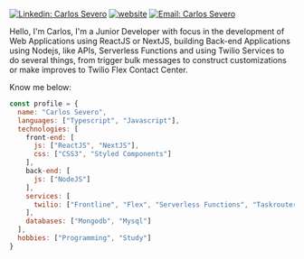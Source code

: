 
[![Linkedin: Carlos Severo](https://img.shields.io/badge/-Carlos-blue?style=flat-square&logo=Linkedin&logoColor=white&link=https://www.linkedin.com/in/carlos-severo-634271162/)](https://www.linkedin.com/in/carlos-severo-634271162/)
[![website](https://img.shields.io/badge/Website-46a2f1.svg?&style=flat-square&logo=Google-Chrome&logoColor=white&link=https://carlossevero.com.br/)](https://carlossevero.com.br/)
[![Email: Carlos Severo](https://img.shields.io/badge/-severo.e.carlos@gmail.com-c14438?style=flat-square&logo=Gmail&logoColor=white&link=mailto:severo.e.carlos@gmail.com)](mailto:severo.e.carlos@gmail.com)

Hello, I'm Carlos, I'm a Junior Developer with focus in the development of Web Applications using ReactJS or NextJS, building Back-end Applications using Nodejs, like APIs, Serverless Functions and using Twilio Services to do several things, from trigger bulk messages to construct customizations or make improves to Twilio Flex Contact Center.

Know me below:
```javascript
const profile = {
  name: "Carlos Severo",
  languages: ["Typescript", "Javascript"],
  technologies: [
    front-end: [
      js: ["ReactJS", "NextJS"],
      css: ["CSS3", "Styled Components"]
    ],
    back-end: [
      js: ["NodeJS"]
    ],
    services: [
      twilio: ["Frontline", "Flex", "Serverless Functions", "Taskrouter", "Studio", "Verify"]
    ],
    databases: ["Mongodb", "Mysql"]
  ],
  hobbies: ["Programming", "Study"]
}
```

